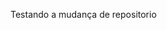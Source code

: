 Testando a mudança de repositorio

<!---
GuilhermeTiede/GuilhermeTiede is a ✨ special ✨ repository because its `README.md` (this file) appears on your GitHub profile.
You can click the Preview link to take a look at your changes.
--->
